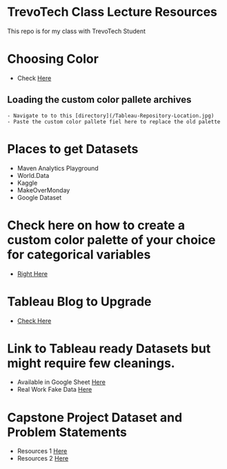 # TrevoTech Class Lecture Resources
 This repo is for my class with TrevoTech Student

# Choosing Color
- Check [Here](/Preferences.tps)

## Loading the custom color pallete archives
    - Navigate to to this [directory](/Tableau-Repository-Location.jpg)
    - Paste the custom color pallete fiel here to replace the old palette
    
# Places to get Datasets
- Maven Analytics Playground
- World.Data
- Kaggle
- MakeOverMonday
- Google Dataset

# Check here on how to create a custom color palette of your choice for categorical variables
- [Right Here](https://www.thedataschool.co.uk/emily-chen/tableau-tip-importing-custom-colour-palettes)

# Tableau Blog to Upgrade
- [Check Here](https://tableau.toanhoang.com/category/learners/)

# Link to Tableau ready Datasets but might require few cleanings.

- Available in Google Sheet [Here](https://docs.google.com/spreadsheets/d/1kt82X_k73rkfo2J4QDAvua8f3RpaR7KxecU7qaVJoxo/edit#gid=0)
- Real Work Fake Data [Here](https://data.world/markbradbourne/rwfd-real-world-fake-data)


# Capstone Project Dataset and Problem Statements
- Resources 1 [Here](https://sonsofhierarchies.com/real-world-fake-data/)
- Resources 2 [Here](https://sonsofhierarchies.com/real-world-fake-data-season-2/)